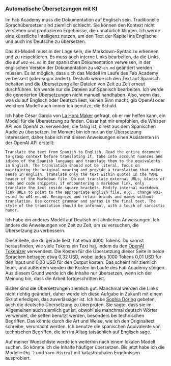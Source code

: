 ### Automatische Übersetzungen mit KI
Im Fab Academy muss die Dokumentation auf Englisch sein. Traditionelle Sprachübersetzer sind ziemlich schlecht. Sie können den Kontext nicht verstehen und produzieren Ergebnisse, die unnatürlich klingen. Ich werde eine künstliche Intelligenz nutzen, um den Text der Kapitel ins Englische und auch ins Deutsche zu übersetzen.

Das KI-Modell muss in der Lage sein, die Markdown-Syntax zu erkennen und zu respektieren. Es muss auch interne Links bearbeiten, da die Links, die auf `w02-es.md` in der spanischen Dokumentation verweisen, in der englischen Version der Dokumentation zu `w02-en.md` geändert werden müssen. Es ist möglich, dass sich das Modell im Laufe des Fab Academy verbessert (oder sogar ändert). Deshalb werde ich den Text auf Spanisch behalten und die Übersetzung aller Dateien von Zeit zu Zeit erneut durchführen. Ich werde nur die Dateien auf Spanisch bearbeiten. Ich werde die generierten Übersetzungen nicht manuell handhaben. Also, wenn das, was du auf Englisch oder Deutsch liest, keinen Sinn macht, gib OpenAI oder welchem Modell auch immer ich benutze, die Schuld.

Ich habe César Garcia von [La Hora Maker](https://www.youtube.com/lahoramaker) gefragt, ob er mir helfen kann, ein Modell für die Übersetzung zu finden. César hat mir empfohlen, die Whisper API von OpenAI zu verwenden, die fähig ist, direkt aus dem Spanischen Audio zu übersetzen. Im Moment bin ich nur an der Übersetzung interessiert, daher habe ich mit diesen Anweisungen einen Assistenten in der OpenAI API erstellt:

```
Translate the text from Spanish to English, Read the entire document to grasp context before translating it, take into account nuances and idioms of the Spanish language and translate them to the equivalents in English. The translation should not be literal, focus on maintaining the original meaning and provide a translation that makes sense in english. Translate only the text within quotes in the YAML header of the Markdown file. Do not translate external URLs, blocks of code and code snippets; if encountering a markdown link, only translate the text inside square brackets. Modify internal markdown link URLs to point to the appropriate english file, e.g., change w01-es.md to w01-en.md. Recognize and retain brands and names without translation. Use correct grammar and syntax in the final text. The style of the translation should be informal, with a touch of sarcastic humor.
```

Ich habe ein anderes Modell auf Deutsch mit ähnlichen Anweisungen. Ich ändere die Anweisungen von Zeit zu Zeit, um zu versuchen, die Übersetzung zu verbessern.

Diese Seite, die du gerade liest, hat etwa 4000 Tokens. Du kannst herausfinden, wie viele Tokens ein Text hat, indem du den [OpenAI Tokenizer](https://platform.openai.com/tokenizer) verwendest. Die Kosten für die Übersetzung dieser Seite in beide Sprachen betragen etwa 0,32 USD, wobei jedes 1000 Tokens 0,01 USD für den Input und 0,03 USD für den Output kosten. Das scheint mir ziemlich teuer, und außerdem werden die Kosten im Laufe des Fab Academy steigen. Aus diesem Grund werde ich die Inhalte nur übersetzen, wenn ich der Meinung bin, dass die Arbeit fortgeschritten ist.

Bisher sind die Übersetzungen ziemlich gut. Manchmal werden die Links nicht richtig geändert, daher werde ich diese Aufgabe in Zukunft mit einem Skript erledigen, das zuverlässiger ist. Ich habe [Sophia Döring](https://fabacademy.org/2024/labs/kamplintfort/students/sophia-doring/) gebeten, auch die deutsche Übersetzung zu überprüfen. Sie sagte, dass sie im Allgemeinen auch ziemlich gut ist, obwohl sie manchmal deutsch Wörter verwendet, die selten benutzt werden, besonders bei technischen Begriffen. Das könnte durch die Art und Weise, wie ich den Originaltext schreibe, verursacht werden. Ich benutze die spanischen Äquivalente von technischen Begriffen, die ich im Alltag tatsächlich auf Englisch sage.

Auf meiner Wunschliste werde ich weiterhin nach einem lokalen Modell suchen. So könnte ich die Inhalte häufiger übersetzen. Bis jetzt habe ich die Modelle `Phi 2` und `Yarn Mistral` mit katastrophalen Ergebnissen ausprobiert.

